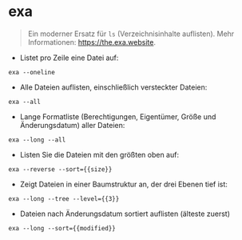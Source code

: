 # exa

> Ein moderner Ersatz für `ls` (Verzeichnisinhalte auflisten).
> Mehr Informationen: <https://the.exa.website>.

- Listet pro Zeile eine Datei auf:

`exa --oneline`

- Alle Dateien auflisten, einschließlich versteckter Dateien:

`exa --all`

- Lange Formatliste (Berechtigungen, Eigentümer, Größe und Änderungsdatum) aller Dateien:

`exa --long --all`

- Listen Sie die Dateien mit den größten oben auf:

`exa --reverse --sort={{size}}`

- Zeigt Dateien in einer Baumstruktur an, der drei Ebenen tief ist:

`exa --long --tree --level={{3}}`

- Dateien nach Änderungsdatum sortiert auflisten (älteste zuerst)

`exa --long --sort={{modified}}`
